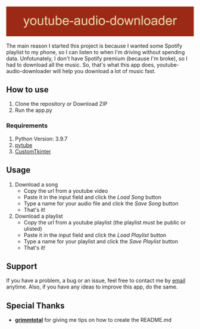 [comment]: <> (# youtube-audio-downloader)

![youtube-audio-downloader](./img/banner.png)

[comment]: <> (youtube-audio-downloader is an app that converts youtube videos to audio files.)

The main reason I started this project is because I wanted some Spotify playlist to my phone, so I can listen to when I'm driving without spending data. Unfotunately, I don't 
have 
Spotify premium (because I'm broke), so I had to download all the music. So, that's what this app does, youtube-audio-downloader will help you download a lot of music 
fast.

## How to use
1. Clone the repository or Download ZIP
2. Run the app.py

### Requirements
1. Python Version: 3.9.7
2. [pytube](https://github.com/pytube/pytube)
3. [CustomTkinter](https://github.com/TomSchimansky/CustomTkinter)

## Usage
1. Download a song
   - Copy the url from a youtube video
   - Paste it in the input field and click the *Load Song* button
   - Type a name for your audio file and click the *Save Song* button
   - That's it!
2. Download a playlist
   - Copy the url from a youtube playlist (the playlist must be public or ulisted)
   - Paste it in the input field and click the *Load Playlist* button
   - Type a name for your playlist and click the *Save Playlist* button
   - That's it!

## Support
If you have a problem, a bug or an issue, feel free to contact me by [email](mailto:geo18tol@gmail.com) anytime. Also, if you have any ideas to improve this app, do the same. 

[comment]: <> (## Roadmap)

## Special Thanks
[comment]: <> (- **Had78** for giving me the idea of using youtube playlists to download more music faster)
- **[grimmtotal](https://github.com/grimmtotal)** for giving me tips on how to  create the README.md

[comment]: <> (and **LAZGamer13**) 
